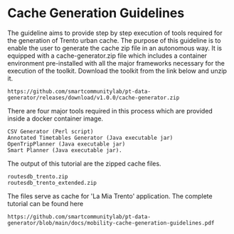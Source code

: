 # Cache Generation Guidelines
The guideline aims to provide step by step execution of tools required for the generation of Trento urban cache. The purpose of this guideline is to enable the user to generate the cache zip file in an autonomous way. It is equipped with a cache-generator.zip file which includes a container environment  pre-installed with all the major frameworks necessary for the execution of the toolkit. Download the toolkit from the link below and unzip it.
```
https://github.com/smartcommunitylab/pt-data-generator/releases/download/v1.0.0/cache-generator.zip
```
There are four major tools required in this process which are provided inside a docker container image.
```
CSV Generator (Perl script) 	
Annotated Timetables Generator (Java executable jar) 	
OpenTripPlanner (Java executable jar) 	
Smart Planner (Java executable jar).
```
The output of this tutorial are the zipped cache files.
```
routesdb_trento.zip
routesdb_trento_extended.zip
```
The files serve as cache for 'La Mia Trento' application. The complete tutorial can be found here
```
https://github.com/smartcommunitylab/pt-data-generator/blob/main/docs/mobility-cache-generation-guidelines.pdf
```

